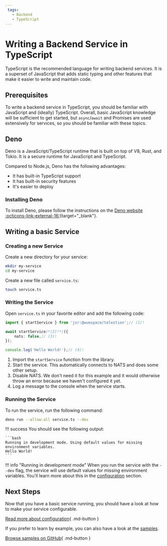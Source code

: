```yaml
---
 tags:
   - Backend
   - TypeScript
---
```


# Writing a Backend Service in TypeScript

TypeScript is the recommended language for writing backend services. It is a superset of JavaScript that adds static typing and other features that make it easier to write and maintain code.

## Prerequisites

To write a backend service in TypeScript, you should be familiar with JavaScript and (ideally) TypeScript. Overall, basic JavaScript knowledge will be sufficient to get started, but `async`/`await` and Promises are used extensively for services, so you should be familiar with these topics.

## Deno

Deno is a JavaScript/TypeScript runtime that is built on top of V8, Rust, and Tokio. It is a secure runtime for JavaScript and TypeScript.

Compared to Node.js, Deno has the following advantages:

* It has built-in TypeScript support
* It has built-in security features
* It's easier to deploy

### Installing Deno

To install Deno, please follow the instructions on the [Deno website :octicons-link-external-16:](https://deno.com/manual/getting_started/installation){target="_blank"}.

## Writing a basic Service

### Creating a new Service

Create a new directory for your service:

```bash
mkdir my-service
cd my-service
```

Create a new file called `service.ts`:

```bash
touch service.ts
```

### Writing the Service

Open `service.ts` in your favorite editor and add the following code:

```typescript title="service.ts"
import { startService } from 'jsr:@wuespace/telestion';// (1)!

await startService/*(2)!*/({
	nats: false,// (3)!
});

console.log('Hello World!');// (4)!
```

1. Import the `startService` function from the library.
2. Start the service. This automatically connects to NATS and does some other setup.
3. Disable NATS. We don't need it for this example and it would otherwise throw an error because we haven't configured it yet.
4. Log a message to the console when the service starts.

### Running the Service

To run the service, run the following command:

```bash
deno run --allow-all service.ts --dev
```

!!! success 
	You should see the following output:

	```bash
	Running in development mode. Using default values for missing environment variables.
	Hello World!
	```

!!! info "Running in development mode"
	When you run the service with the `--dev` flag, the service will use default values for missing environment variables. You'll learn more about this in the [configuration](configuration.md) section.

## Next Steps

Now that you have a basic service running, you should have a look at how to make your service configurable.

[Read more about configuration](configuration.md){ .md-button }

If you prefer to learn by example, you can also have a look at the [samples](samples.md).

[Browse samples on GitHub](https://github.com/wuespace/telestion/tree/main/backend-deno/samples){ .md-button }
